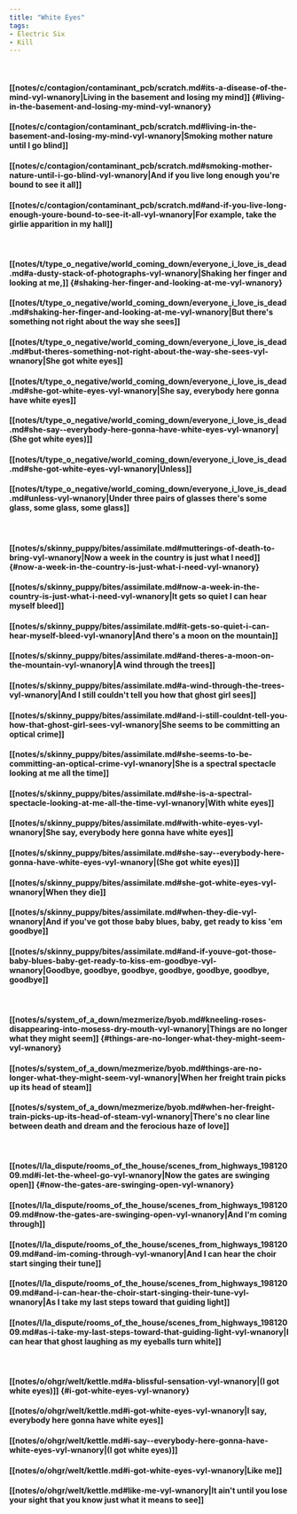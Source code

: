 ```yaml
---
title: "White Eyes"
tags:
- Electric Six
- Kill
---
```

&nbsp;
#### [[notes/c/contagion/contaminant_pcb/scratch.md#its-a-disease-of-the-mind-vyl-wnanory|Living in the basement and losing my mind]] {#living-in-the-basement-and-losing-my-mind-vyl-wnanory}
#### [[notes/c/contagion/contaminant_pcb/scratch.md#living-in-the-basement-and-losing-my-mind-vyl-wnanory|Smoking mother nature until I go blind]]
#### [[notes/c/contagion/contaminant_pcb/scratch.md#smoking-mother-nature-until-i-go-blind-vyl-wnanory|And if you live long enough you're bound to see it all]]
#### [[notes/c/contagion/contaminant_pcb/scratch.md#and-if-you-live-long-enough-youre-bound-to-see-it-all-vyl-wnanory|For example, take the girlie apparition in my hall]]
&nbsp;
#### [[notes/t/type_o_negative/world_coming_down/everyone_i_love_is_dead.md#a-dusty-stack-of-photographs-vyl-wnanory|Shaking her finger and looking at me,]] {#shaking-her-finger-and-looking-at-me-vyl-wnanory}
#### [[notes/t/type_o_negative/world_coming_down/everyone_i_love_is_dead.md#shaking-her-finger-and-looking-at-me-vyl-wnanory|But there's something not right about the way she sees]]
#### [[notes/t/type_o_negative/world_coming_down/everyone_i_love_is_dead.md#but-theres-something-not-right-about-the-way-she-sees-vyl-wnanory|She got white eyes]]
#### [[notes/t/type_o_negative/world_coming_down/everyone_i_love_is_dead.md#she-got-white-eyes-vyl-wnanory|She say,  everybody here gonna have white eyes]]
#### [[notes/t/type_o_negative/world_coming_down/everyone_i_love_is_dead.md#she-say--everybody-here-gonna-have-white-eyes-vyl-wnanory|(She got white eyes)]]
#### [[notes/t/type_o_negative/world_coming_down/everyone_i_love_is_dead.md#she-got-white-eyes-vyl-wnanory|Unless]]
#### [[notes/t/type_o_negative/world_coming_down/everyone_i_love_is_dead.md#unless-vyl-wnanory|Under three pairs of glasses there's some glass, some glass, some glass]]
&nbsp;
#### [[notes/s/skinny_puppy/bites/assimilate.md#mutterings-of-death-to-bring-vyl-wnanory|Now a week in the country is just what I need]] {#now-a-week-in-the-country-is-just-what-i-need-vyl-wnanory}
#### [[notes/s/skinny_puppy/bites/assimilate.md#now-a-week-in-the-country-is-just-what-i-need-vyl-wnanory|It gets so quiet I can hear myself bleed]]
#### [[notes/s/skinny_puppy/bites/assimilate.md#it-gets-so-quiet-i-can-hear-myself-bleed-vyl-wnanory|And there's a moon on the mountain]]
#### [[notes/s/skinny_puppy/bites/assimilate.md#and-theres-a-moon-on-the-mountain-vyl-wnanory|A wind through the trees]]
#### [[notes/s/skinny_puppy/bites/assimilate.md#a-wind-through-the-trees-vyl-wnanory|And I still couldn't tell you how that ghost girl sees]]
#### [[notes/s/skinny_puppy/bites/assimilate.md#and-i-still-couldnt-tell-you-how-that-ghost-girl-sees-vyl-wnanory|She seems to be committing an optical crime]]
#### [[notes/s/skinny_puppy/bites/assimilate.md#she-seems-to-be-committing-an-optical-crime-vyl-wnanory|She is a spectral spectacle looking at me all the time]]
#### [[notes/s/skinny_puppy/bites/assimilate.md#she-is-a-spectral-spectacle-looking-at-me-all-the-time-vyl-wnanory|With white eyes]]
#### [[notes/s/skinny_puppy/bites/assimilate.md#with-white-eyes-vyl-wnanory|She say,  everybody here gonna have white eyes]]
#### [[notes/s/skinny_puppy/bites/assimilate.md#she-say--everybody-here-gonna-have-white-eyes-vyl-wnanory|(She got white eyes)]]
#### [[notes/s/skinny_puppy/bites/assimilate.md#she-got-white-eyes-vyl-wnanory|When they die]]
#### [[notes/s/skinny_puppy/bites/assimilate.md#when-they-die-vyl-wnanory|And if you've got those baby blues, baby, get ready to kiss 'em goodbye]]
#### [[notes/s/skinny_puppy/bites/assimilate.md#and-if-youve-got-those-baby-blues-baby-get-ready-to-kiss-em-goodbye-vyl-wnanory|Goodbye, goodbye, goodbye, goodbye, goodbye, goodbye, goodbye]]
&nbsp;
#### [[notes/s/system_of_a_down/mezmerize/byob.md#kneeling-roses-disappearing-into-mosess-dry-mouth-vyl-wnanory|Things are no longer what they might seem]] {#things-are-no-longer-what-they-might-seem-vyl-wnanory}
#### [[notes/s/system_of_a_down/mezmerize/byob.md#things-are-no-longer-what-they-might-seem-vyl-wnanory|When her freight train picks up its head of steam]]
#### [[notes/s/system_of_a_down/mezmerize/byob.md#when-her-freight-train-picks-up-its-head-of-steam-vyl-wnanory|There's no clear line between death and dream and the ferocious haze of love]]
&nbsp;
#### [[notes/l/la_dispute/rooms_of_the_house/scenes_from_highways_19812009.md#i-let-the-wheel-go-vyl-wnanory|Now the gates are swinging open]] {#now-the-gates-are-swinging-open-vyl-wnanory}
#### [[notes/l/la_dispute/rooms_of_the_house/scenes_from_highways_19812009.md#now-the-gates-are-swinging-open-vyl-wnanory|And I'm coming through]]
#### [[notes/l/la_dispute/rooms_of_the_house/scenes_from_highways_19812009.md#and-im-coming-through-vyl-wnanory|And I can hear the choir start singing their tune]]
#### [[notes/l/la_dispute/rooms_of_the_house/scenes_from_highways_19812009.md#and-i-can-hear-the-choir-start-singing-their-tune-vyl-wnanory|As I take my last steps toward that guiding light]]
#### [[notes/l/la_dispute/rooms_of_the_house/scenes_from_highways_19812009.md#as-i-take-my-last-steps-toward-that-guiding-light-vyl-wnanory|I can hear that ghost laughing as my eyeballs turn white]]
&nbsp;
#### [[notes/o/ohgr/welt/kettle.md#a-blissful-sensation-vyl-wnanory|(I got white eyes)]] {#i-got-white-eyes-vyl-wnanory}
#### [[notes/o/ohgr/welt/kettle.md#i-got-white-eyes-vyl-wnanory|I say,  everybody here gonna have white eyes]]
#### [[notes/o/ohgr/welt/kettle.md#i-say--everybody-here-gonna-have-white-eyes-vyl-wnanory|(I got white eyes)]]
#### [[notes/o/ohgr/welt/kettle.md#i-got-white-eyes-vyl-wnanory|Like me]]
#### [[notes/o/ohgr/welt/kettle.md#like-me-vyl-wnanory|It ain't until you lose your sight that you know just what it means to see]]

